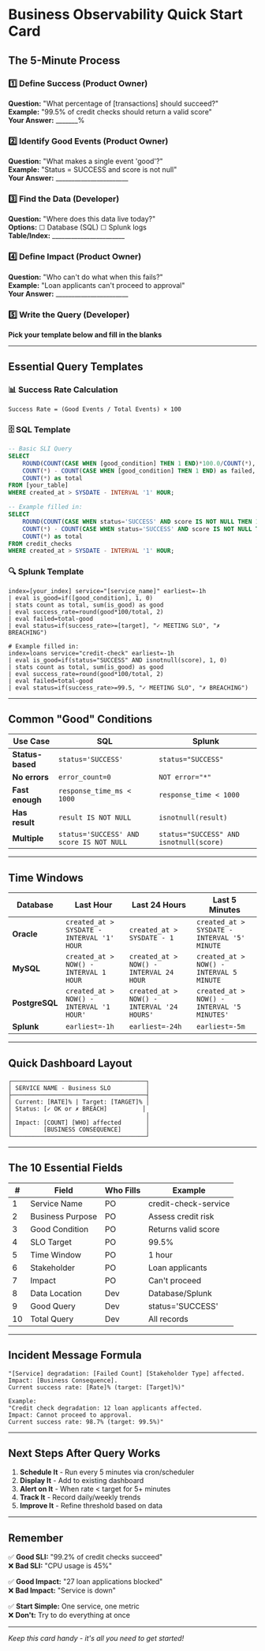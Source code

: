 # Business Observability Quick Start Card

## The 5-Minute Process

### 1️⃣ **Define Success** (Product Owner)
**Question:** "What percentage of [transactions] should succeed?"  
**Example:** "99.5% of credit checks should return a valid score"  
**Your Answer:** _______%

### 2️⃣ **Identify Good Events** (Product Owner)
**Question:** "What makes a single event 'good'?"  
**Example:** "Status = SUCCESS and score is not null"  
**Your Answer:** _______________________

### 3️⃣ **Find the Data** (Developer)
**Question:** "Where does this data live today?"  
**Options:** ☐ Database (SQL) ☐ Splunk logs  
**Table/Index:** _______________________

### 4️⃣ **Define Impact** (Product Owner)
**Question:** "Who can't do what when this fails?"  
**Example:** "Loan applicants can't proceed to approval"  
**Your Answer:** _______________________

### 5️⃣ **Write the Query** (Developer)
**Pick your template below and fill in the blanks**

---

## Essential Query Templates

### 📊 **Success Rate Calculation**
```
Success Rate = (Good Events / Total Events) × 100
```

### 🗄️ **SQL Template**
```sql
-- Basic SLI Query
SELECT 
    ROUND(COUNT(CASE WHEN [good_condition] THEN 1 END)*100.0/COUNT(*), 2) as success_rate,
    COUNT(*) - COUNT(CASE WHEN [good_condition] THEN 1 END) as failed,
    COUNT(*) as total
FROM [your_table]
WHERE created_at > SYSDATE - INTERVAL '1' HOUR;

-- Example filled in:
SELECT 
    ROUND(COUNT(CASE WHEN status='SUCCESS' AND score IS NOT NULL THEN 1 END)*100.0/COUNT(*), 2) as success_rate,
    COUNT(*) - COUNT(CASE WHEN status='SUCCESS' AND score IS NOT NULL THEN 1 END) as failed,
    COUNT(*) as total
FROM credit_checks
WHERE created_at > SYSDATE - INTERVAL '1' HOUR;
```

### 🔍 **Splunk Template**
```splunk
index=[your_index] service="[service_name]" earliest=-1h
| eval is_good=if([good_condition], 1, 0)
| stats count as total, sum(is_good) as good
| eval success_rate=round(good*100/total, 2)
| eval failed=total-good
| eval status=if(success_rate>=[target], "✓ MEETING SLO", "✗ BREACHING")

# Example filled in:
index=loans service="credit-check" earliest=-1h
| eval is_good=if(status="SUCCESS" AND isnotnull(score), 1, 0)
| stats count as total, sum(is_good) as good
| eval success_rate=round(good*100/total, 2)
| eval failed=total-good
| eval status=if(success_rate>=99.5, "✓ MEETING SLO", "✗ BREACHING")
```

---

## Common "Good" Conditions

| Use Case | SQL | Splunk |
|----------|-----|--------|
| **Status-based** | `status='SUCCESS'` | `status="SUCCESS"` |
| **No errors** | `error_count=0` | `NOT error="*"` |
| **Fast enough** | `response_time_ms < 1000` | `response_time < 1000` |
| **Has result** | `result IS NOT NULL` | `isnotnull(result)` |
| **Multiple** | `status='SUCCESS' AND score IS NOT NULL` | `status="SUCCESS" AND isnotnull(score)` |

---

## Time Windows

| Database | Last Hour | Last 24 Hours | Last 5 Minutes |
|----------|-----------|---------------|----------------|
| **Oracle** | `created_at > SYSDATE - INTERVAL '1' HOUR` | `created_at > SYSDATE - 1` | `created_at > SYSDATE - INTERVAL '5' MINUTE` |
| **MySQL** | `created_at > NOW() - INTERVAL 1 HOUR` | `created_at > NOW() - INTERVAL 24 HOUR` | `created_at > NOW() - INTERVAL 5 MINUTE` |
| **PostgreSQL** | `created_at > NOW() - INTERVAL '1 HOUR'` | `created_at > NOW() - INTERVAL '24 HOURS'` | `created_at > NOW() - INTERVAL '5 MINUTES'` |
| **Splunk** | `earliest=-1h` | `earliest=-24h` | `earliest=-5m` |

---

## Quick Dashboard Layout

```
┌──────────────────────────────────────┐
│ SERVICE NAME - Business SLO          │
├──────────────────────────────────────┤
│ Current: [RATE]% | Target: [TARGET]% │
│ Status: [✓ OK or ✗ BREACH]          │
│                                      │
│ Impact: [COUNT] [WHO] affected       │
│         [BUSINESS CONSEQUENCE]       │
└──────────────────────────────────────┘
```

---

## The 10 Essential Fields

| # | Field | Who Fills | Example |
|---|-------|-----------|---------|
| 1 | Service Name | PO | credit-check-service |
| 2 | Business Purpose | PO | Assess credit risk |
| 3 | Good Condition | PO | Returns valid score |
| 4 | SLO Target | PO | 99.5% |
| 5 | Time Window | PO | 1 hour |
| 6 | Stakeholder | PO | Loan applicants |
| 7 | Impact | PO | Can't proceed |
| 8 | Data Location | Dev | Database/Splunk |
| 9 | Good Query | Dev | status='SUCCESS' |
| 10 | Total Query | Dev | All records |

---

## Incident Message Formula

```
"[Service] degradation: [Failed Count] [Stakeholder Type] affected.
Impact: [Business Consequence].
Current success rate: [Rate]% (target: [Target]%)"

Example:
"Credit check degradation: 12 loan applicants affected.
Impact: Cannot proceed to approval.
Current success rate: 98.7% (target: 99.5%)"
```

---

## Next Steps After Query Works

1. **Schedule It** - Run every 5 minutes via cron/scheduler
2. **Display It** - Add to existing dashboard
3. **Alert on It** - When rate < target for 5+ minutes
4. **Track It** - Record daily/weekly trends
5. **Improve It** - Refine threshold based on data

---

## Remember

✅ **Good SLI:** "99.2% of credit checks succeed"  
❌ **Bad SLI:** "CPU usage is 45%"

✅ **Good Impact:** "27 loan applications blocked"  
❌ **Bad Impact:** "Service is down"

✅ **Start Simple:** One service, one metric  
❌ **Don't:** Try to do everything at once

---

*Keep this card handy - it's all you need to get started!*